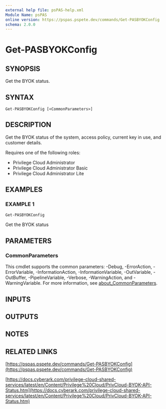 ```yaml
---
external help file: psPAS-help.xml
Module Name: psPAS
online version: https://pspas.pspete.dev/commands/Get-PASBYOKConfig
schema: 2.0.0
---
```


# Get-PASBYOKConfig

## SYNOPSIS
Get the BYOK status.

## SYNTAX

```
Get-PASBYOKConfig [<CommonParameters>]
```

## DESCRIPTION
Get the BYOK status of the system, access policy, current key in use, and customer details.

Requires one of the following roles:
- Privilege Cloud Administrator
- Privilege Cloud Administrator Basic
- Privilege Cloud Administrator Lite

## EXAMPLES

### EXAMPLE 1
```powershell
Get-PASBYOKConfig
```

Get the BYOK status

## PARAMETERS

### CommonParameters
This cmdlet supports the common parameters: -Debug, -ErrorAction, -ErrorVariable, -InformationAction, -InformationVariable, -OutVariable, -OutBuffer, -PipelineVariable, -Verbose, -WarningAction, and -WarningVariable. For more information, see [about_CommonParameters](http://go.microsoft.com/fwlink/?LinkID=113216).

## INPUTS

## OUTPUTS

## NOTES

## RELATED LINKS

[https://pspas.pspete.dev/commands/Get-PASBYOKConfig](https://pspas.pspete.dev/commands/Get-PASBYOKConfig)

[https://docs.cyberark.com/privilege-cloud-shared-services/latest/en/Content/Privilege%20Cloud/PrivCloud-BYOK-API-Status.htm](https://docs.cyberark.com/privilege-cloud-shared-services/latest/en/Content/Privilege%20Cloud/PrivCloud-BYOK-API-Status.htm)
